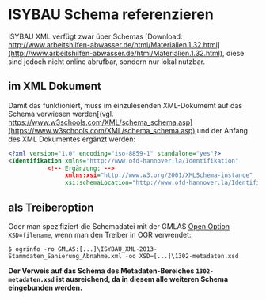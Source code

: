 # ISYBAU Schema referenzieren

ISYBAU XML verfügt zwar über Schemas [Download: http://www.arbeitshilfen-abwasser.de/html/Materialien.1.32.html](http://www.arbeitshilfen-abwasser.de/html/Materialien.1.32.html), diese sind jedoch nicht online abrufbar, sondern nur lokal nutzbar.

## im XML Dokument
Damit das funktioniert, muss im einzulesenden XML-Dokumemt auf das Schema verwiesen werden[(vgl. https://www.w3schools.com/XML/schema_schema.asp](https://www.w3schools.com/XML/schema_schema.asp) und der Anfang des XML Dokumentes ergänzt werden:

```xml
<?xml version="1.0" encoding="iso-8859-1" standalone="yes"?>
<Identifikation xmlns="http://www.ofd-hannover.la/Identifikation"
           <!-- Ergänzung: -->
                xmlns:xsi="http://www.w3.org/2001/XMLSchema-instance" 
                xsi:schemaLocation="http://www.ofd-hannover.la/Identifikation schema/1302-metadaten.xsd"> 
```

## als Treiberoption
Oder man spezifiziert die Schemadatei mit der GMLAS [Open Option](http://www.gdal.org/drv_gmlas.html#open_options) `XSD=filename`, wenn man den Treiber in OGR verwendet:

```
$ ogrinfo -ro GMLAS:[...]\ISYBAU_XML-2013-Stammdaten_Sanierung_Abnahme.xml -oo XSD=[...]\1302-metadaten.xsd
```

**Der Verweis auf das Schema des Metadaten-Bereiches `1302-metadaten.xsd` ist ausreichend, da in diesem alle weiteren Schema eingebunden werden.**
